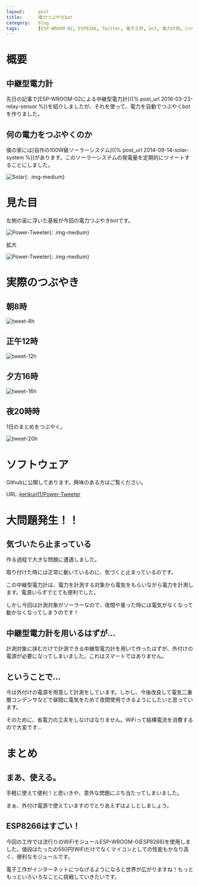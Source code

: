 ```yaml
---
layout:		post
title:		電力つぶやきbot
category:	blog
tags:		[ESP-WROOM-02, ESP8266, Twitter, 電子工作, bot, 電力計測, C++, Arduino]
---
```


# 概要

## 中継型電力計
先日の記事で[ESP-WROOM-02による中継型電力計]({% post_url 2016-03-23-relay-sensor %})を紹介しましたが、それを使って、電力を自動でつぶやくbotを作りました。

## 何の電力をつぶやくのか

僕の家には[自作の100W級ソーラーシステム]({% post_url 2014-09-14-solar-system %})があります。このソーラーシステムの発電量を定期的にツイートすることにしました。

![Solar](solar.jpg){: .img-medium}

# 見た目

左側の宙に浮いた基板が今回の電力つぶやきbotです。

![Power-Tweeter](power-tweeter1.jpg){: .img-medium}

拡大

![Power-Tweeter](power-tweeter2.jpg){: .img-medium}


# 実際のつぶやき

## 朝8時

![tweet-8h](tweet-8h.png)

## 正午12時

![tweet-12h](tweet-12h.png)

## 夕方16時

![tweet-16h](tweet-16h.png)

## 夜20時時

1日のまとめをつぶやく。

![tweet-20h](tweet-20h.png)

# ソフトウェア

Githubに公開してあります。興味のある方はご覧ください。

URL: [kerikun11/Power-Tweeter](https://github.com/kerikun11/Power-Tweeter)

# 大問題発生！！

## 気づいたら止まっている

作る過程で大きな問題に遭遇しました。

取り付けた時には正常に動いているのに、気づくと止まっているのです。

この中継型電力計は、電力を計測する対象から電気をもらいながら電力を計測します。電源いらずでとても便利でした。

しかし今回は計測対象がソーラーなので、夜間や曇った時には電気がなくなって動かなくなってしまうのです！

## 中継型電力計を用いるはずが...

計測対象に挟むだけで計測できる中継型電力計を用いて作ったはずが、外付けの電源が必要になってしまいました。これはスマートではありません。

## ということで...

今は外付けの電源を用意して計測をしています。しかし、今後改良して電気二重層コンデンサなどで昼間に電気をためて夜間使用できるようにしたいと思っています。

そのために、省電力の工夫をしなけばなりません。WiFiって結構電流を消費するので大変です...

# まとめ

## まあ、使える。

手軽に使えて便利！と思いきや、意外な問題にぶち当たってしまいました。

まぁ、外付け電源で使えていますのでとりあえずはよしとしましょう。

## ESP8266はすごい！

今回の工作では流行りのWiFiモジュールESP-WROOM-0(ESP8266)を使用しました。値段はたったの550円!WiFiだけでなくマイコンとしての性能もかなり高く、便利なモジュールです。

電子工作がインターネットにつなげるようになると世界が広がりますね！もっともっといろいろなことに挑戦していきたいです。

